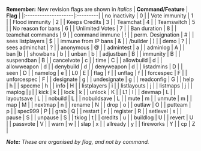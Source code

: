 **Remember:** New revision flags are shown in _italics_
| **Command/Feature** | **Flag** |
|:--------------------|:---------|
| no inactivity | 0 |
| Vote immunity | 1 |
| Flood immunity | 2 |
| Keeps Credits | 3 |
| Teamchat | 4 |
| Teamswitch | 5 |
| No reason for bans | 6 |
| Unlimited Votes | 7 |
| Ban duration | 8 |
| teamchat commands | 9 |
| command immune | ! |
| perm. Designation | # |
| sees listplayers | $ |
| immune from IP bans | & |
| /builder | ) |
| demo | ? |
| sees adminchat | ? |
| anonymous | @ |
| admintest | a |
| adminlog | A |
| ban |b |
| showbans | b |
| unban | b |
| adjustban | B |
| immunity | B |
| suspendban | B |
| cancelvote | c |
| time | C |
| allowbuild | d |
| allowweapon | d |
| denybuild | d |
| denyweapon | d |
| listadmins | D |
| seen | D |
| namelog | e |
| L0 | E |
| flag | f |
| unflag | f |
| forcespec | F |
| unforcespec | F |
| designate | g |
| undesignate | g |
| readconfig | G |
| help | h |
| specme | h |
| info | H |
| listplayers | i |
| listlayouts | j |
| listmaps | j |
| maplog | j |
| kick | k |
| lock | k |
| unlock | K |
| L1 | l |
| devmap | L |
| layoutsave | L |
| nobuild | L |
| nobuildsave | L |
| mute | m |
| unmute | m |
| map | M |
| nextmap | n |
| rename | N |
| drop | o |
| outlaw | O |
| putteam | p |
| spec999 | P |
| grab | Q |
| restart	 | r |
| register | R |
| setlevel | s |
| pause | S |
| unpause | S |
| tklog | t |
| credits | u |
| buildlog | U |
| revert | U |
| passvote | V |
| warn | w |
| slap | x |
| allready | y |
| fireworks | Y |
| cp | Z |


_**Note:** These are organised by flag, and not by command._